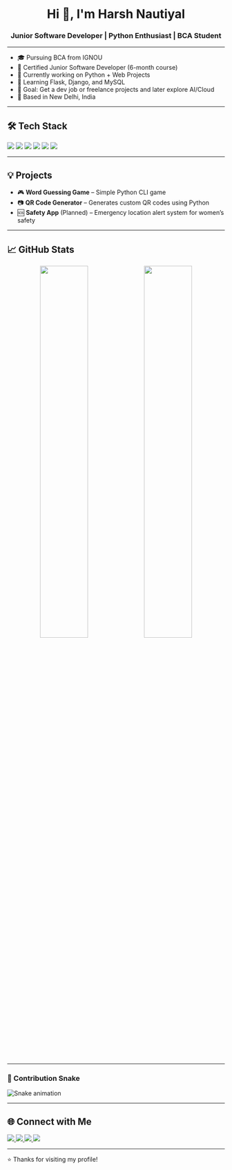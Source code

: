 <h1 align="center">Hi 👋, I'm Harsh Nautiyal</h1>
<h3 align="center">Junior Software Developer | Python Enthusiast | BCA Student</h3>

---

- 🎓 Pursuing BCA from IGNOU  
- 🧠 Certified Junior Software Developer (6-month course)  
- 🔭 Currently working on Python + Web Projects  
- 🌱 Learning Flask, Django, and MySQL  
- 🎯 Goal: Get a dev job or freelance projects and later explore AI/Cloud  
- 📍 Based in New Delhi, India

---

## 🛠️ Tech Stack

<p align="left">
  <img src="https://img.shields.io/badge/Python-3670A0?style=for-the-badge&logo=python&logoColor=ffdd54"/>
  <img src="https://img.shields.io/badge/HTML5-E34F26?style=for-the-badge&logo=html5&logoColor=white"/>
  <img src="https://img.shields.io/badge/Flask-black?style=for-the-badge&logo=flask&logoColor=white"/>
  <img src="https://img.shields.io/badge/MySQL-005C84?style=for-the-badge&logo=mysql&logoColor=white"/>
  <img src="https://img.shields.io/badge/Git-F05032?style=for-the-badge&logo=git&logoColor=white"/>
  <img src="https://img.shields.io/badge/Windows-0078D6?style=for-the-badge&logo=windows&logoColor=white"/>
</p>

---

## 💡 Projects

- 🎮 **Word Guessing Game** – Simple Python CLI game  
- 📷 **QR Code Generator** – Generates custom QR codes using Python  
- 🆘 **Safety App** (Planned) – Emergency location alert system for women’s safety

---

## 📈 GitHub Stats

<p align="center">
  <img src="https://github-readme-stats.vercel.app/api?username=harshnautiyal04&show_icons=true&theme=radical" width="47%"/>
  <img src="https://github-readme-stats.vercel.app/api/top-langs/?username=harshnautiyal04&layout=compact&theme=radical" width="47%"/>
</p>

---

### 🐍 Contribution Snake

![Snake animation](https://HarshNautiyal04.github.io/HarshNautiyal04/github-contribution-grid-snake.svg)

---

## 🌐 Connect with Me

<p align="left">
  <a href="https://linkedin.com/in/(https://www.linkedin.com/in/harsh-nautiyal-970a20303/)" target="_blank">
    <img src="https://img.shields.io/badge/LinkedIn-blue?style=for-the-badge&logo=linkedin&logoColor=white" />
  </a>
  <a href="mailto:harshnautiyal31@gmail.com">
    <img src="https://img.shields.io/badge/Email-red?style=for-the-badge&logo=gmail&logoColor=white" />
  </a>
  <a href="https://instagram.com/harsh_nautiyal_" target="_blank">
    <img src="https://img.shields.io/badge/Instagram-pink?style=for-the-badge&logo=instagram&logoColor=white" />
  </a>
 <a href="https://twitter.com/HarshNautiyal04" target="_blank">
    <img src="https://img.shields.io/badge/Twitter-1DA1F2?style=for-the-badge&logo=twitter&logoColor=white" />
</a>
</p>

---

⭐️ Thanks for visiting my profile!  
